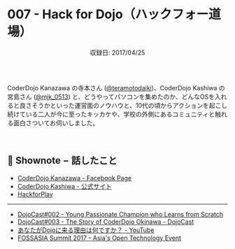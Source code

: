 # 007 - Hack for Dojo（ハックフォー道場）
<div style="text-align: center; padding-bottom: 30px;">収録日: 2017/04/25</div><br>

CoderDojo Kanazawa の寺本さん ([@teramotodaiki](https://twitter.com/teramotodaiki))、CoderDojo Kashiwa の宮島さん ([@mjk_0513](https://twitter.com/mjk_0513)) と、どうやってパソコンを集めたのか、どんなOSを入れると良さそうかといった運営面のノウハウと、10代の頃からアクションを起こし続けている二人が今に至ったキッカケや、学校の外側にあるコミュニティと触れる面白さついてお伺いしました。

<br>

## 📝 Shownote − 話したこと

- [CoderDojo Kanazawa - Facebook Page](https://www.facebook.com/coderdojo.kanazawa/)
- [CoderDojo Kashiwa  - 公式サイト](http://www.coderdojo-kashiwa.com/)
- [HackforPlay](https://www.hackforplay.xyz/)

-----------

- [DojoCast#002 - Young Passionate Champion who Learns from Scratch](/podcasts/2)
- [DojoCast#003 - The Story of CoderDojo Okinawa - DojoCast](/podcasts/3)
- [あなたがDojoに来る理由は何ですか？ - YouTube](https://www.youtube.com/watch?v=gLDue2xb1j8)
- [FOSSASIA Summit 2017 - Asia's Open Technology Event](https://2017.fossasia.org/)


